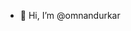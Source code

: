 - 👋 Hi, I’m @omnandurkar


<!---
omnandurkar/omnandurkar is a ✨ special ✨ repository because its `README.md` (this file) appears on your GitHub profile.
You can click the Preview link to take a look at your changes.
--->
